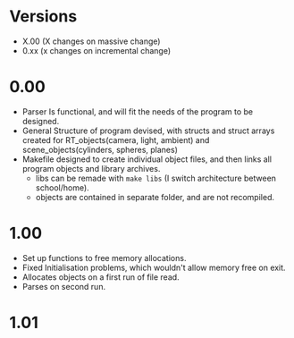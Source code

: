 # Versions
 - X.00 (X changes on massive change)
 - 0.xx (x changes on incremental change)

# 0.00
 - Parser Is functional, and will fit the needs of the program to be designed.
 - General Structure of program devised, with structs and struct arrays created
	for RT_objects(camera, light, ambient) and scene_objects(cylinders, spheres, planes)
 - Makefile designed to create individual object files, and then links all program objects
	and library archives.
	 - libs can be remade with `` make libs `` (I switch architecture between school/home).
	 - objects are contained in separate folder, and are not recompiled.

# 1.00
 - Set up functions to free memory allocations.
 - Fixed Initialisation problems, which wouldn't allow memory free on exit.
 - Allocates objects on a first run of file read.
 - Parses on second run.

# 1.01
